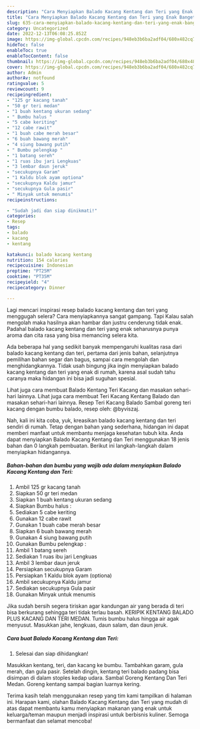 ```yaml
---
description: "Cara Menyiapkan Balado Kacang Kentang dan Teri yang Enak Banget, Buat Buka Puasa}"
title: "Cara Menyiapkan Balado Kacang Kentang dan Teri yang Enak Banget, Buat Buka Puasa}"
slug: 635-cara-menyiapkan-balado-kacang-kentang-dan-teri-yang-enak-banget-buat-buka-puasa
category: Uncategorized
date: 2022-12-13T06:08:25.852Z
image: https://img-global.cpcdn.com/recipes/948eb3b6ba2adf04/680x482cq70/balado-kacang-kentang-dan-teri-foto-resep-utama.jpg
hideToc: false
enableToc: true
enableTocContent: false
thumbnail: https://img-global.cpcdn.com/recipes/948eb3b6ba2adf04/680x482cq70/balado-kacang-kentang-dan-teri-foto-resep-utama.jpg
cover: https://img-global.cpcdn.com/recipes/948eb3b6ba2adf04/680x482cq70/balado-kacang-kentang-dan-teri-foto-resep-utama.jpg
author: Admin
authorAv: notfound
ratingvalue: 5
reviewcount: 9
recipeingredient:
- "125 gr kacang tanah"
- "50 gr teri medan"
- "1 buah kentang ukuran sedang"
- " Bumbu halus "
- "5 cabe keriting"
- "12 cabe rawit"
- "1 buah cabe merah besar"
- "6 buah bawang merah"
- "4 siung bawang putih"
- " Bumbu pelengkap "
- "1 batang sereh"
- "1 ruas ibu jari Lengkuas"
- "3 lembar daun jeruk"
- "secukupnya Garam"
- "1 Kaldu blok ayam optiona"
- "secukupnya Kaldu jamur"
- "secukupnya Gula pasir"
- " Minyak untuk menumis"
recipeinstructions:

- "Sudah jadi dan siap dinikmati!"
categories:
- Resep
tags:
- balado
- kacang
- kentang

katakunci: balado kacang kentang 
nutrition: 154 calories
recipecuisine: Indonesian
preptime: "PT25M"
cooktime: "PT35M"
recipeyield: "4"
recipecategory: Dinner

---
```



Lagi mencari inspirasi resep balado kacang kentang dan teri yang menggugah selera? Cara menyiapkannya sangat gampang. Tapi Kalau salah mengolah maka hasilnya akan hambar dan justru cenderung tidak enak. Padahal balado kacang kentang dan teri yang enak seharusnya punya aroma dan cita rasa yang bisa memancing selera kita.


Ada beberapa hal yang sedikit banyak mempengaruhi kualitas rasa dari balado kacang kentang dan teri, pertama dari jenis bahan, selanjutnya pemilihan bahan segar dan bagus, sampai cara mengolah dan menghidangkannya. Tidak usah bingung jika ingin menyiapkan balado kacang kentang dan teri yang enak di rumah, karena asal sudah tahu caranya maka hidangan ini bisa jadi suguhan spesial.

Lihat juga cara membuat Balado Kentang Teri Kacang dan masakan sehari-hari lainnya. Lihat juga cara membuat Teri Kacang Kentang Balado dan masakan sehari-hari lainnya. Resep Teri Kacang Balado Sambal goreng teri kacang dengan bumbu balado, resep oleh: @byviszaj.


Nah, kali ini kita coba, yuk, kreasikan balado kacang kentang dan teri sendiri di rumah. Tetap dengan bahan yang sederhana, hidangan ini dapat memberi manfaat untuk membantu menjaga kesehatan tubuh kita. Anda dapat menyiapkan Balado Kacang Kentang dan Teri menggunakan 18 jenis bahan dan 0 langkah pembuatan. Berikut ini langkah-langkah dalam menyiapkan hidangannya.

<!--inarticleads1-->

##### Bahan-bahan dan bumbu yang wajib ada dalam menyiapkan Balado Kacang Kentang dan Teri:

1. Ambil 125 gr kacang tanah
1. Siapkan 50 gr teri medan
1. Siapkan 1 buah kentang ukuran sedang
1. Siapkan  Bumbu halus :
1. Sediakan 5 cabe keriting
1. Gunakan 12 cabe rawit
1. Gunakan 1 buah cabe merah besar
1. Siapkan 6 buah bawang merah
1. Gunakan 4 siung bawang putih
1. Gunakan  Bumbu pelengkap :
1. Ambil 1 batang sereh
1. Sediakan 1 ruas ibu jari Lengkuas
1. Ambil 3 lembar daun jeruk
1. Persiapkan secukupnya Garam
1. Persiapkan 1 Kaldu blok ayam (optiona)
1. Ambil secukupnya Kaldu jamur
1. Sediakan secukupnya Gula pasir
1. Gunakan  Minyak untuk menumis


Jika sudah bersih segera tiriskan agar kandungan air yang berada di teri bisa berkurang sehingga teri tidak terlau basah. KERIPIK KENTANG BALADO PLUS KACANG DAN TERI MEDAN. Tumis bumbu halus hingga air agak menyusut. Masukkan jahe, lengkuas, daun salam, dan daun jeruk. 

<!--inarticleads2-->

##### Cara buat Balado Kacang Kentang dan Teri:


1. Selesai dan siap dihidangkan!

Masukkan kentang, teri, dan kacang ke bumbu. Tambahkan garam, gula merah, dan gula pasir. Setelah dingin, kentang teri balado padang bisa disimpan di dalam stoples kedap udara. Sambal Goreng Kentang Dan Teri Medan. Goreng kentang sampai bagian luarnya kering. 

Terima kasih telah menggunakan resep yang tim kami tampilkan di halaman ini. Harapan kami, olahan Balado Kacang Kentang dan Teri yang mudah di atas dapat membantu kamu menyiapkan makanan yang enak untuk keluarga/teman maupun menjadi inspirasi untuk berbisnis kuliner. Semoga bermanfaat dan selamat mencoba!

